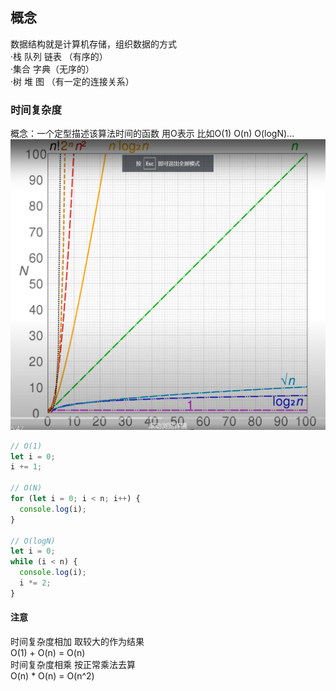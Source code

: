 ## 概念
数据结构就是计算机存储，组织数据的方式<br>
·栈 队列 链表 （有序的）<br>
·集合 字典（无序的）<br>
·树 堆 图 （有一定的连接关系）<br>

### 时间复杂度
概念：一个定型描述该算法时间的函数
用O表示 比如O(1) O(n) O(logN)...
![avatar](./assets/time-space.png)
```js
// O(1)
let i = 0;
i += 1;

// O(N)
for (let i = 0; i < n; i++) {
  console.log(i);
}

// O(logN)
let i = 0;
while (i < n) {
  console.log(i);
  i *= 2;
}
```
#### 注意
时间复杂度相加 取较大的作为结果<br>
O(1) + O(n) = O(n)<br>
时间复杂度相乘 按正常乘法去算<br>
O(n) * O(n) = O(n^2) <br>

